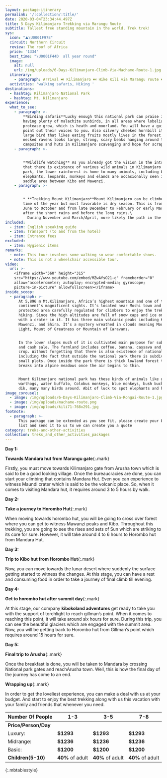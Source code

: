 ```yaml
---
layout: package-itinerary
permalink: '/:collection/:title/'
date: 2020-03-04T23:34:44.497Z
title: 5 Days Kilimanjaro Trekking via Marangu Route
subtitle: Tallest free standing mountain in the world. Trek trek!
sys:
  icon: "⛰️\U0001F97E"
  circuit: Northern Circuit
  review: The roof of Africa
  price: '1334'
  best_time: "\U0001F44D  all year round"
  image:
    alt: null
    url: /img/uploads/6-Days-Kilimanjaro-Climb-Via-Machame-Route-1.jpg
  itinerary:
    - paragraph: Arrival ⏭️ Kilimanjaro ⏭️ Hike Kili via Marangu route ⏭️ Departure
  activities: 'walking safaris, Hiking '
destinations:
  - hashtag: Kilimanjaro National Park
  - hashtag: Mt. Kilimanjaro
experience:
  what_to_see:
    - paragraph: >-
        **Birding safaris**Lucky enough this national park can praise itself
        having plenty of malachite sunbirds, in all areas where lobelias and
        protease grow, which is heath and moorland. You will have a guide to
        point out their voices to you. Also silvery cheeked hornbill it’s a
        large bird that likes eating fruits mostly lives in the forest. White
        necked ravens looks large, strong, scary beaks hanging around the
        campsites and huts in Kilimanjaro scavenging and hope for scraps.
    - paragraph: >-


        **Wildlife watching** As you already got the vision in the introduction
        that there is existence of various wild animals in Kilimanjaro national
        park, the lower rainforest is home to many animals, including buffaloes,
        elephants, leopards, monkeys and elands are occasionally seen in the
        saddle area between Kibo and Mawenzi.
    - paragraph: >-


        * **Trekking Mount Kilimanjaro**Mount Kilimanjaro can be climbed at any
        time of the year but most favorable is dry season. This is from late
        June to October and from late December to February or early March just
        after the short rains and before the long rains.\
          During November and March/April, more likely the path in the forest to be slippery especially the Western Breach, covered by snow.
included:
  - item: English speaking guide
  - item: Transport (to and from the hotel)
  - item: Entrance fees
excluded:
  - item: Hygienic items
remarks:
  - note: This tour involves some walking so wear comfortable shoes.
  - note: This is not a wheelchair accessible tour.
video:
  url: >-
    <iframe width="560" height="315"
    src="https://www.youtube.com/embed/MZwAfsO21-c" frameborder="0"
    allow="accelerometer; autoplay; encrypted-media; gyroscope;
    picture-in-picture" allowfullscreen></iframe>
inside_scoop:
  - paragraph: >-
      At 5,896 m Mt.Kilimanjaro, Africa’s highest mountain and one of the
      continent’s magnificent sights. It’s located near Moshi town and is a
      protected area carefully regulated for climbers to enjoy the trekking and
      hiking. Since the high altitudes are full of snow caps and ice on its peak
      with a crater in it. It has three main volcanic peaks including Kibo,
      Mawenzi, and Shira. It’s a mystery wreathed in clouds meaning Mountain of
      Light, Mount of Greatness or Mountain of Caravans.


      In the lower slopes much of it is cultivated main purpose for subsistence
      and cash sale. The farmland includes coffee, banana, cassava and maize
      crop. Without forgetting that there is also existence of national park,
      including the fact that outside the national park there is subdivisions of
      small plots. Once inside the park there is thick lowland forest that
      breaks into alpine meadows once the air begins to thin.


      Mount Kilimanjaro national park has these kinds of animals like giraffes,
      warthogs, water buffalo, Colobus monkeys, blue monkeys, bush buck and did
      dik, many many birds around. Abit of luck to spot elephants and hyenas.
image_corousel:
  - image: /img/uploads/6-Days-Kilimanjaro-Climb-Via-Rongai-Route-1.jpg
  - image: /img/uploads/machame-route.png
  - image: /img/uploads/kili71-768x291.jpg
footnote:
  - paragraph: >-
      This package can be extended as you see fit, please create your bucket
      list and send it to us to we can create you a quote
category: treks-and-other-activities
collection: treks_and_other_activities_packages
---
```

**Day 1:** 

**Towards Mandara hut from Marangu gate**{:.mark}

Firstly, you must move towards Kilimanjaro gate from Arusha town which is said to be a good looking village. Once the bureaucracies are done, you can start your climbing that contains Mandara Hut. Even you can experience to witness Maundi crater which is said to be the volcanic place. So, when it comes to visiting Mandara hut, it requires around 3 to 5 hours by walk.

**Day 2:** 

**Take a journey to Horombo Hut**{:.mark}

When moving towards horombo hut, you will be going to cross over forest where you can get to witness Mawanzi peaks and Kibo. Throughout this trekking, you are going to see the rises and sets of Sun which are striking to its core for sure. However, it will take around 4 to 6 hours to Horombo hut from Mandara Hut.

**Day 3:** 

**Trip to Kibo hut from Horombo Hut**{:.mark}

Now, you can move towards the lunar desert where suddenly the surface getting started to witness the changes. At this stage, you can have a rest and consuming food in order to take a journey of final climb till evening.

**Day 4:** 

**Get to horombo hut after summit day**{:.mark}

At this stage, our company **kibokoland adventures** get ready to take you with the support of torchlight to reach gillman’s point. When it comes to reaching this point, it will take around six hours for sure. During this trip, you can see the beautiful glaciers which are engaged with the summit area. Now, you will be getting back to Horombo hut from Gillman’s point which requires around 15 hours for sure.

**Day 5:** 

**Final trip to Arusha**{:.mark}

Once the breakfast is done, you will be taken to Mandara by crossing National park gates and reachArusha town. Well, this is how the final day of the journey has come to an end.

**Wrapping up**{:.mark}

In order to get the loveliest experience, you can make a deal with us at your budget. And start to enjoy the best trekking along with us this vacation with your family and friends that whenever you need.

| Number Of People  | 1-3                                               | 3-5                                               | 7-8                                               |   
|------------------ |-------------------------------------------------- |-------------------------------------------------- |-------------------------------------------------- |
|<b>Price/Person/Day</b>                            |
|           Luxury:        |     <b>$1293</b>                                     | <b>$1293</b>                                     |   <b>$1293</b>                                     |
|            Midrange:       | <b>$1236</b>                                   |  <b>$1236</b>                                   |   <b>$1236</b>                                   |
|            Basic:       |   <b>$1200</b>                                      |   <b>$1200</b>                                      |  <b>$1200</b>                                      |
| <b>Children(5-10)</b>    | <b>40%</b> of adult                                      | <b>40%</b> of adult                                      | <b>40%</b> of adult                                      |
{:.mbtablestyle}